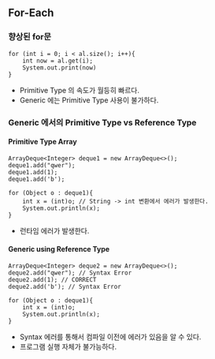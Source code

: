 ## For-Each
### 향상된 for문
~~~
for (int i = 0; i < al.size(); i++){
    int now = al.get(i);
    System.out.print(now)
}
~~~
* Primitive Type 의 속도가 월등히 빠르다.
* Generic 에는 Primitive Type 사용이 불가하다.

### Generic 에서의 Primitive Type vs Reference Type
#### Primitive Type Array
~~~
ArrayDeque<Integer> deque1 = new ArrayDeque<>();
deque1.add("qwer");
deque1.add(1); 
deque1.add('b'); 

for (Object o : deque1){
    int x = (int)o; // String -> int 변환에서 에러가 발생한다.
    System.out.println(x);
}
~~~
* 런타임 에러가 발생한다.
#### Generic using Reference Type
~~~
ArrayDeque<Integer> deque2 = new ArrayDeque<>();
deque2.add("qwer"); // Syntax Error
deque2.add(1); // CORRECT
deque2.add('b'); // Syntax Error

for (Object o : deque1){
    int x = (int)o; 
    System.out.println(x);
}
~~~
* Syntax 에러를 통해서 컴파일 이전에 에러가 있음을 알 수 있다.
* 프로그램 실행 자체가 불가능하다.

